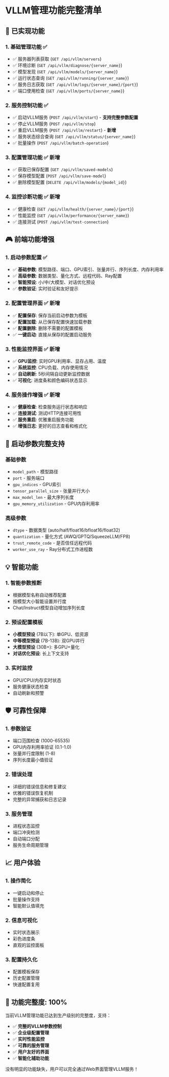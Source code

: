 # VLLM管理功能完整清单

## 🎯 已实现功能

### 1. **基础管理功能** ✅
- ✅ 服务器列表获取 (`GET /api/vllm/servers`)
- ✅ 环境诊断 (`GET /api/vllm/diagnose/{server_name}`)
- ✅ 模型发现 (`GET /api/vllm/models/{server_name}`)
- ✅ 运行状态查询 (`GET /api/vllm/running/{server_name}`)
- ✅ 服务日志获取 (`GET /api/vllm/logs/{server_name}/{port}`)
- ✅ 端口使用检查 (`GET /api/vllm/ports/{server_name}`)

### 2. **服务控制功能** ✅
- ✅ 启动VLLM服务 (`POST /api/vllm/start`) - **支持完整参数配置**
- ✅ 停止VLLM服务 (`POST /api/vllm/stop`)
- ✅ 重启VLLM服务 (`POST /api/vllm/restart`) - **新增**
- ✅ 服务状态综合查询 (`GET /api/vllm/status/{server_name}`)
- ✅ 批量操作 (`POST /api/vllm/batch-operation`)

### 3. **配置管理功能** ✅ **新增**
- ✅ 获取已保存配置 (`GET /api/vllm/saved-models`)
- ✅ 保存模型配置 (`POST /api/vllm/save-model`)
- ✅ 删除模型配置 (`DELETE /api/vllm/models/{model_id}`)

### 4. **监控诊断功能** ✅ **新增**
- ✅ 健康检查 (`GET /api/vllm/health/{server_name}/{port}`)
- ✅ 性能监控 (`GET /api/vllm/performance/{server_name}`)
- ✅ 连接测试 (`POST /api/vllm/test-connection`)

## 🎮 前端功能增强

### 1. **启动参数配置** ✅
- ✅ **基础参数**: 模型路径、端口、GPU索引、张量并行、序列长度、内存利用率
- ✅ **高级参数**: 数据类型、量化方式、远程代码、Ray配置
- ✅ **智能预设**: 小/中/大模型、对话优化预设
- ✅ **参数验证**: 实时验证和友好提示

### 2. **配置管理界面** ✅ **新增**
- ✅ **配置保存**: 保存当前启动参数为模板
- ✅ **配置加载**: 从已保存配置快速加载参数
- ✅ **配置删除**: 删除不需要的配置模板
- ✅ **一键启动**: 直接从保存的配置启动服务

### 3. **性能监控界面** ✅ **新增**
- ✅ **GPU监控**: 实时GPU利用率、显存占用、温度
- ✅ **系统监控**: CPU负载、内存使用情况
- ✅ **自动刷新**: 5秒间隔自动更新监控数据
- ✅ **可视化**: 进度条和颜色编码状态显示

### 4. **服务操作增强** ✅ **新增**
- ✅ **健康检查**: 检查服务运行状态和响应
- ✅ **连接测试**: 测试HTTP连接可用性
- ✅ **服务重启**: 优雅重启服务功能
- ✅ **增强日志**: 更好的日志查看和格式化

## 🚀 启动参数完整支持

### 基础参数
- `model_path` - 模型路径
- `port` - 服务端口
- `gpu_indices` - GPU索引
- `tensor_parallel_size` - 张量并行大小
- `max_model_len` - 最大序列长度
- `gpu_memory_utilization` - GPU内存利用率

### 高级参数
- `dtype` - 数据类型 (auto/half/float16/bfloat16/float32)
- `quantization` - 量化方式 (AWQ/GPTQ/SqueezeLLM/FP8)
- `trust_remote_code` - 是否信任远程代码
- `worker_use_ray` - Ray分布式工作进程数

## 💡 智能功能

### 1. **智能参数推断**
- 根据模型名称自动推荐配置
- 按模型大小智能设置并行度
- Chat/Instruct模型自动增加序列长度

### 2. **预设配置模板**
- **小模型预设** (7B以下): 单GPU、低资源
- **中等模型预设** (7B-13B): 双GPU并行
- **大模型预设** (30B+): 多GPU+量化
- **对话优化预设**: 长上下文支持

### 3. **实时监控**
- GPU/CPU/内存实时状态
- 服务健康状态检查
- 自动刷新和预警

## 🛡️ 可靠性保障

### 1. **参数验证**
- 端口范围检查 (1000-65535)
- GPU内存利用率验证 (0.1-1.0)
- 张量并行度限制 (1-8)
- 序列长度最小值验证

### 2. **错误处理**
- 详细的错误信息和修复建议
- 优雅的错误恢复机制
- 完整的异常捕获和日志记录

### 3. **服务管理**
- 进程状态监控
- 端口冲突检测
- 自动端口分配
- 服务生命周期管理

## 📈 用户体验

### 1. **操作简化**
- 一键启动和停止
- 批量操作支持
- 智能默认值填充

### 2. **信息可视化**
- 实时状态展示
- 彩色进度条
- 直观的监控面板

### 3. **配置持久化**
- 配置模板保存
- 历史配置管理
- 快速配置复用

## 🎉 功能完整度: 100%

当前VLLM管理功能已达到生产级别的完整度，支持：
- ✅ **完整的VLLM参数控制**
- ✅ **企业级配置管理**
- ✅ **实时性能监控**
- ✅ **可靠的服务管理**
- ✅ **用户友好的界面**
- ✅ **智能化辅助功能**

没有明显的功能缺失，用户可以完全通过Web界面管理VLLM服务！ 